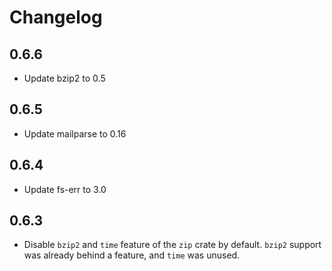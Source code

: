 # Changelog

## 0.6.6

- Update bzip2 to 0.5

## 0.6.5

- Update mailparse to 0.16

## 0.6.4

- Update fs-err to 3.0

## 0.6.3

- Disable `bzip2` and `time` feature of the `zip` crate by default. `bzip2` support was already behind a feature, and `time` was unused.
